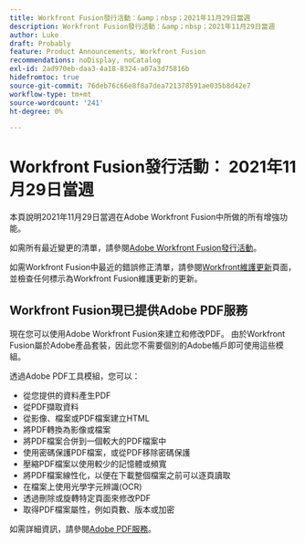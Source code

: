 ```yaml
---
title: Workfront Fusion發行活動：&amp；nbsp；2021年11月29日當週
description: Workfront Fusion發行活動：&amp；nbsp；2021年11月29日當週
author: Luke
draft: Probably
feature: Product Announcements, Workfront Fusion
recommendations: noDisplay, noCatalog
exl-id: 2ad970eb-daa3-4a18-8324-a07a3d75816b
hidefromtoc: true
source-git-commit: 76deb76c66e8f8a7dea721378591ae035b8d42e7
workflow-type: tm+mt
source-wordcount: '241'
ht-degree: 0%

---
```


# Workfront Fusion發行活動： 2021年11月29日當週

本頁說明2021年11月29日當週在Adobe Workfront Fusion中所做的所有增強功能。

如需所有最近變更的清單，請參閱[Adobe Workfront Fusion發行活動](../../../product-announcements/product-releases/fusion-release-activity/fusion-release-activity.md)。

如需Workfront Fusion中最近的錯誤修正清單，請參閱[Workfront維護更新](https://experienceleague.adobe.com/docs/workfront-known-issues/releases/current-updates.html)頁面，並檢查任何標示為Workfront Fusion維護更新的更新。

## Workfront Fusion現已提供Adobe PDF服務

現在您可以使用Adobe Workfront Fusion來建立和修改PDF。 由於Workfront Fusion屬於Adobe產品套裝，因此您不需要個別的Adobe帳戶即可使用這些模組。

透過Adobe PDF工具模組，您可以：

* 從您提供的資料產生PDF
* 從PDF擷取資料
* 從影像、檔案或PDF檔案建立HTML
* 將PDF轉換為影像或檔案
* 將PDF檔案合併到一個較大的PDF檔案中
* 使用密碼保護PDF檔案，或從PDF移除密碼保護
* 壓縮PDF檔案以使用較少的記憶體或頻寬
* 將PDF檔案線性化，以便在下載整個檔案之前可以逐頁讀取
* 在檔案上使用光學字元辨識(OCR)
* 透過刪除或旋轉特定頁面來修改PDF
* 取得PDF檔案屬性，例如頁數、版本或加密

如需詳細資訊，請參閱[Adobe PDF服務](../../../workfront-fusion/apps-and-their-modules/pdf-modules.md)。
